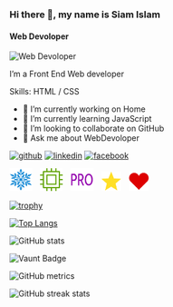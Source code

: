 


### Hi there 👋, my name is Siam Islam
#### Web Devoloper
![Web Devoloper](https://scontent.fdac24-1.fna.fbcdn.net/v/t39.30808-6/417436488_700973445499259_6549973816803455119_n.jpg?stp=dst-jpg_s960x960&_nc_cat=100&ccb=1-7&_nc_sid=5f2048&_nc_eui2=AeG20QsOT4Xwltw8zV7okLwxJJQMrb2GoP0klAytvYag_dzY2dWglKXpGibtLQuoIeobM7bvw-7p6eIYAPPcC6KO&_nc_ohc=iTB3yEOhXggAb58_lW5&_nc_ht=scontent.fdac24-1.fna&oh=00_AfBYVaZRnb6dlUNn_mtUAXMRVgLRginQIl3V5Rfv3Yc76Q&oe=6622B830)

I’m a Front End Web developer

Skills: HTML / CSS

- 🔭 I’m currently working on Home 
- 🌱 I’m currently learning JavaScript 
- 👯 I’m looking to collaborate on GitHub 
- 💬 Ask me about WebDevoloper 


[<img src='https://cdn.jsdelivr.net/npm/simple-icons@3.0.1/icons/github.svg' alt='github' height='40'>](https://github.com/md-siam-islam)  [<img src='https://cdn.jsdelivr.net/npm/simple-icons@3.0.1/icons/linkedin.svg' alt='linkedin' height='40'>](https://www.linkedin.com/in/md-siam-islam/)  [<img src='https://cdn.jsdelivr.net/npm/simple-icons@3.0.1/icons/facebook.svg' alt='facebook' height='40'>](https://www.facebook.com/mdsiam.ali)  

<a href='https://archiveprogram.github.com/'><img src='https://raw.githubusercontent.com/acervenky/animated-github-badges/master/assets/acbadge.gif' width='40' height='40'></a> <a href='https://docs.github.com/en/developers'><img src='https://raw.githubusercontent.com/acervenky/animated-github-badges/master/assets/devbadge.gif' width='40' height='40'></a> <a href='https://github.com/pricing'><img src='https://raw.githubusercontent.com/acervenky/animated-github-badges/master/assets/pro.gif' width='40' height='40'></a> <a href='https://stars.github.com/'><img src='https://raw.githubusercontent.com/acervenky/animated-github-badges/master/assets/starbadge.gif' width='35' height='35'></a> <a href='https://docs.github.com/en/github/supporting-the-open-source-community-with-github-sponsors'><img src='https://raw.githubusercontent.com/acervenky/animated-github-badges/master/assets/sponsorbadge.gif' width='35' height='35'></a> 

[![trophy](https://github-profile-trophy.vercel.app/?username=md-siam-islam)](https://github.com/ryo-ma/github-profile-trophy)

[![Top Langs](https://github-readme-stats.vercel.app/api/top-langs/?username=md-siam-islam)](https://github.com/anuraghazra/github-readme-stats)

![GitHub stats](https://github-readme-stats.vercel.app/api?username=md-siam-islam&show_icons=true)  

![Vaunt Badge](https://api.vaunt.dev/v1/github/entities/md-siam-islam/contributions?format=svg&private=false)  

![GitHub metrics](https://metrics.lecoq.io/md-siam-islam)  

![GitHub streak stats](https://streak-stats.demolab.com/?user=md-siam-islam)  


